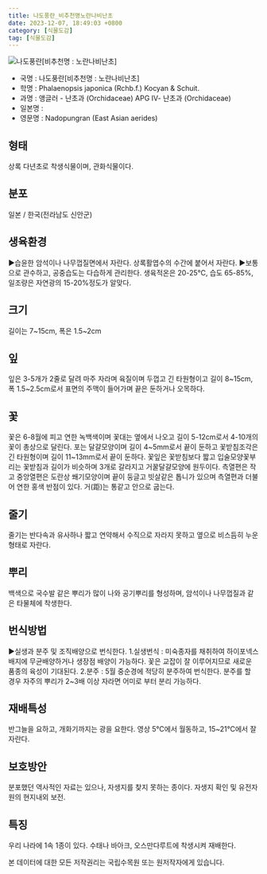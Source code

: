 ```yaml
---
title: 나도풍란_비추천명노란나비난초
date: 2023-12-07, 18:49:03 +0800
category: [식물도감]
tag: [식물도감]
---
```




![나도풍란[비추천명 : 노란나비난초]](http://www.nature.go.kr/fileUpload/plants/basic/Orchidaceae/Aerides/6197/6197_1_th2.jpg)
- 국명 : 나도풍란[비추천명 : 노란나비난초]
- 학명 : Phalaenopsis japonica (Rchb.f.) Kocyan & Schuit.
- 과명 : 앵글러 - 난초과 (Orchidaceae) APG Ⅳ- 난초과 (Orchidaceae)
- 일본명 : 
- 영문명 : Nadopungran (East Asian aerides)


## 형태
상록 다년초로 착생식물이며, 관화식물이다.
## 분포
일본 / 한국(전라남도 신안군) 
## 생육환경
▶습윤한 암석이나 나무껍질면에서 자란다. 상록활엽수의 수간에 붙어서 자란다. ▶보통으로 관수하고, 공중습도는 다습하게 관리한다. 생육적온은 20-25℃, 습도 65-85%, 일조량은 자연광의 15-20%정도가 알맞다.
## 크기
길이는 7~15cm, 폭은 1.5~2cm
## 잎
잎은 3-5개가 2줄로 달려 마주 자라며 육질이며 두껍고 긴 타원형이고 길이 8~15cm, 폭 1.5~2.5cm로서 표면의 주맥이 들어가며 끝은 둔하거나 오목하다.
## 꽃
꽃은 6-8월에 피고 연한 녹백색이며 꽃대는 옆에서 나오고 길이 5-12cm로서 4-10개의 꽃이 총상으로 달린다. 포는 달걀모양이며 길이 4~5mm로서 끝이 둔하고 꽃받침조각은 긴 타원형이며 길이 11~13mm로서 끝이 둔하다. 꽃잎은 꽃받침보다 짧고 입술모양꽃부리는 꽃받침과 길이가 비슷하며 3개로 갈라지고 거꿀달걀모양에 원두이다. 측열편은 작고 중앙열편은 도란상 쐐기모양이며 끝이 둥글고 빗살같은 톱니가 있으며 측열편과 더불어 연한 홍색 반점이 있다. 거(距)는 통같고 안으로 굽는다.
## 줄기
줄기는 반다속과 유사하나 짧고 연약해서 수직으로 자라지 못하고 옆으로 비스듬히 누운 형태로 자란다.
## 뿌리
백색으로 국수발 같은 뿌리가 많이 나와 공기뿌리를 형성하며, 암석이나 나무껍질과 같은 타물체에 착생한다.
## 번식방법
▶실생과 분주 및 조직배양으로 번식한다. 1.실생번식 : 미숙종자를 채취하여 하이포넥스 배지에 무균배양하거나 생장점 배양이 가능하다. 꽃은 교잡이 잘 이루어지므로 새로운 품종의 육성이 기대된다. 2.분주 : 5월 중순경에 적당히 분주하여 번식한다. 분주를 할 경우 자주의 뿌리가 2~3배 이상 자라면 어미로 부터 분리 가능하다.
## 재배특성
반그늘을 요하고, 개화기까지는 광을 요한다. 영상 5℃에서 월동하고, 15~21℃에서 잘 자란다.
## 보호방안
분포했던 역사적인 자료는 있으나, 자생지를 찾지 못하는 종이다. 자생지 확인 및 유전자원의 현지내외 보전.
## 특징
우리 나라에 1속 1종이 있다. 수태나 바아크, 오스만다루트에 착생시켜 재배한다.






본 데이터에 대한 모든 저작권리는 국립수목원 또는 원저작자에게 있습니다.
